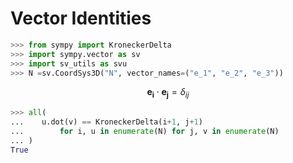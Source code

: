 # Vector Identities

```python
>>> from sympy import KroneckerDelta
>>> import sympy.vector as sv
>>> import sv_utils as svu
>>> N =sv.CoordSys3D("N", vector_names=("e_1", "e_2", "e_3"))

```

$$
\mathbf{e_i}\cdot\mathbf{e_j} = \delta_{ij}
$$

```python
>>> all(
...    u.dot(v) == KroneckerDelta(i+1, j+1) 
...        for i, u in enumerate(N) for j, v in enumerate(N)
... ) 
True

```
